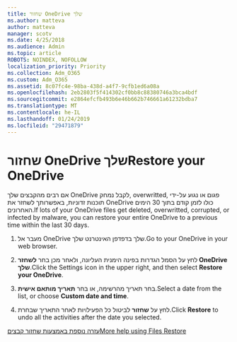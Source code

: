 ```yaml
---
title: שחזור OneDrive שלך
ms.author: matteva
author: matteva
manager: scotv
ms.date: 4/25/2018
ms.audience: Admin
ms.topic: article
ROBOTS: NOINDEX, NOFOLLOW
localization_priority: Priority
ms.collection: Adm_O365
ms.custom: Adm_O365
ms.assetid: 8c07fc4e-98ba-438d-a4f7-9cfb1ed6a08a
ms.openlocfilehash: 2eb2803f5f414302cf0bb8c88380746a3bca4bdf
ms.sourcegitcommit: e2864efcfb493b6e46b662b746661a61232bdba7
ms.translationtype: MT
ms.contentlocale: he-IL
ms.lasthandoff: 01/24/2019
ms.locfileid: "29471879"
---
```

# <a name="restore-your-onedrive"></a><span data-ttu-id="78a6e-102">שחזור OneDrive שלך</span><span class="sxs-lookup"><span data-stu-id="78a6e-102">Restore your OneDrive</span></span>

<span data-ttu-id="78a6e-103">אם רבים מהקבצים שלך OneDrive לקבל נמחק, overwritted, פגום או נגוע על-ידי תוכנות זדוניות, באפשרותך לשחזר את OneDrive כולו לזמן קודם בתוך 30 הימים האחרונים.</span><span class="sxs-lookup"><span data-stu-id="78a6e-103">If lots of your OneDrive files get deleted, overwritted, corrupted, or infected by malware, you can restore your entire OneDrive to a previous time within the last 30 days.</span></span>
  
1. <span data-ttu-id="78a6e-104">מעבר אל OneDrive שלך בדפדפן האינטרנט שלך.</span><span class="sxs-lookup"><span data-stu-id="78a6e-104">Go to your OneDrive in your web browser.</span></span>
    
2. <span data-ttu-id="78a6e-105">לחץ על הסמל הגדרות בפינה הימנית העליונה, ולאחר מכן בחר **לשחזר OneDrive שלך**.</span><span class="sxs-lookup"><span data-stu-id="78a6e-105">Click the Settings icon in the upper right, and then select **Restore your OneDrive**.</span></span>
    
3. <span data-ttu-id="78a6e-106">בחר תאריך מהרשימה, או בחר **תאריך מותאם אישית**.</span><span class="sxs-lookup"><span data-stu-id="78a6e-106">Select a date from the list, or choose **Custom date and time**.</span></span>
    
4. <span data-ttu-id="78a6e-107">לחץ על **שחזור** לביטול כל הפעילויות לאחר התאריך שבחרת.</span><span class="sxs-lookup"><span data-stu-id="78a6e-107">Click **Restore** to undo all the activities after the date you selected.</span></span> 
    
[<span data-ttu-id="78a6e-108">עזרה נוספת באמצעות שחזור קבצים</span><span class="sxs-lookup"><span data-stu-id="78a6e-108">More help using Files Restore</span></span>](https://go.microsoft.com/fwlink/?linkid=872874)
  

